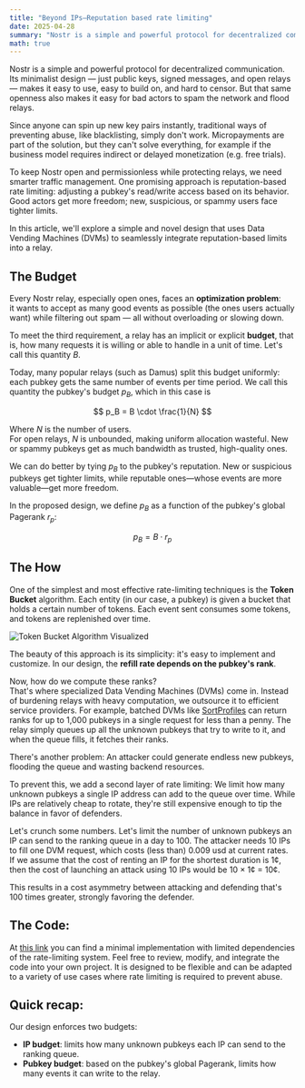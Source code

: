 ```yaml
---
title: "Beyond IPs—Reputation based rate limiting"
date: 2025-04-28
summary: "Nostr is a simple and powerful protocol for decentralized communication. Thanks to its minimalist design — just public keys, signed messages, and open relays — it's easy to use, easy to build on, and hard to censor. But with that openness comes a big challenge: it's also easy for bad actors to spam the network..."
math: true
---
```


Nostr is a simple and powerful protocol for decentralized communication. Its minimalist design — just public keys, signed messages, and open relays — makes it easy to use, easy to build on, and hard to censor. But that same openness also makes it easy for bad actors to spam the network and flood relays.

Since anyone can spin up new key pairs instantly, traditional ways of preventing abuse, like blacklisting, simply don't work. Micropayments are part of the solution, but they can't solve everything, for example if the business model requires indirect or delayed monetization (e.g. free trials).

To keep Nostr open and permissionless while protecting relays, we need smarter traffic management. One promising approach is reputation-based rate limiting: adjusting a pubkey's read/write access based on its behavior. Good actors get more freedom; new, suspicious, or spammy users face tighter limits.

In this article, we'll explore a simple and novel design that uses Data Vending Machines (DVMs) to seamlessly integrate reputation-based limits into a relay.

## The Budget

Every Nostr relay, especially open ones, faces an **optimization problem**:  
it wants to accept as many good events as possible (the ones users actually want) while filtering out spam — all without overloading or slowing down.

To meet the third requirement, a relay has an implicit or explicit **budget**, that is, how many requests it is willing or able to handle in a unit of time. Let's call this quantity $B$.

Today, many popular relays (such as Damus) split this budget uniformly: each pubkey gets the same number of events per time period. We call this quantity the pubkey's budget $p_B$, which in this case is

$$
p_B = B \cdot \frac{1}{N}
$$

Where $N$ is the number of users.  
For open relays, $N$ is unbounded, making uniform allocation wasteful. New or spammy pubkeys get as much bandwidth as trusted, high-quality ones.

We can do better by tying $p_B$ to the pubkey's reputation. New or suspicious pubkeys get tighter limits, while reputable ones—whose events are more valuable—get more freedom.

In the proposed design, we define $p_B$ as a function of the pubkey's global Pagerank $r_p$:

$$
p_B = B \cdot r_p
$$

## The How

One of the simplest and most effective rate-limiting techniques is the **Token Bucket** algorithm.
Each entity (in our case, a pubkey) is given a bucket that holds a certain number of tokens. Each event sent consumes some tokens, and tokens are replenished over time.

![Token Bucket Algorithm Visualized](/images/token_bucket.png)

The beauty of this approach is its simplicity: it's easy to implement and customize.
In our design, the **refill rate depends on the pubkey's rank**.

Now, how do we compute these ranks?  
That's where specialized Data Vending Machines (DVMs) come in. Instead of burdening relays with heavy computation, we outsource it to efficient service providers. For example, batched DVMs like [SortProfiles](/docs/services/sort-profiles) can return ranks for up to 1,000 pubkeys in a single request for less than a penny. The relay simply queues up all the unknown pubkeys that try to write to it, and when the queue fills, it fetches their ranks.

There's another problem: An attacker could generate endless new pubkeys, flooding the queue and wasting backend resources.

To prevent this, we add a second layer of rate limiting:
We limit how many unknown pubkeys a single IP address can add to the queue over time.
While IPs are relatively cheap to rotate, they're still expensive enough to tip the balance in favor of defenders.

Let's crunch some numbers. Let's limit the number of unknown pubkeys an IP can send to the ranking queue in a day to 100.
The attacker needs 10 IPs to fill one DVM request, which costs (less than) 0.009 usd at current rates.  
If we assume that the cost of renting an IP for the shortest duration is 1¢, then the cost of launching an attack using 10 IPs would be 10 × 1¢ = 10¢.

This results in a cost asymmetry between attacking and defending that's 100 times greater, strongly favoring the defender.

## The Code:

At [this link](https://github.com/pippellia-btc/rely/tree/main/examples/wot) you can find a minimal implementation with limited dependencies of the rate-limiting system. Feel free to review, modify, and integrate the code into your own project. It is designed to be flexible and can be adapted to a variety of use cases where rate limiting is required to prevent abuse.

## Quick recap:

Our design enforces two budgets:
- **IP budget**: limits how many unknown pubkeys each IP can send to the ranking queue.
- **Pubkey budget**: based on the pubkey's global Pagerank, limits how many events it can write to the relay.
